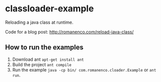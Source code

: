 classloader-example
===================

Reloading a java class at runtime.

Code for a blog post: http://romanenco.com/reload-java-class/


## How to run the examples

1. Download ant `apt-get install ant`
2. Build the project `ant compile`
3. Run the example `java -cp bin/ com.romanenco.cloader.Example` or `ant run`.
